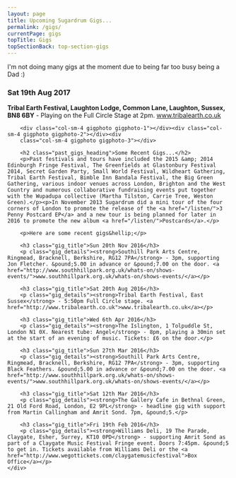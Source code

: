```yaml
---
layout: page
title: Upcoming Sugardrum Gigs...
permalink: /gigs/
currentPage: gigs
topTitle: Gigs
topSectionBack: top-section-gigs
---
```


<article class="col-xs-12 text-section">
	<div class="text-col">
		<p>I'm not doing many gigs at the moment due to being far too busy being a Dad :)</p>
		<h3 class="gig_title">Sat 19th Aug 2017</h3>
		<p class="gig_details"><strong>Tribal Earth Festival, Laughton Lodge, Common Lane, Laughton, Sussex, BN8 6BY</strong> - Playing on the Full Circle Stage at 2pm. <a href="http://www.tribalearth.co.uk">www.tribalearth.co.uk</a></p>

		<div class="col-sm-4 gigphoto gigphoto-1"></div><div class="col-sm-4 gigphoto gigphoto-2"></div><div
		class="col-sm-4 gigphoto gigphoto-3"></div>

		<h2 class="past_gigs_heading">Some Recent Gigs...</h2>		
		<p>Past festivals and tours have included the 2015 &amp; 2014 Edinburgh Fringe Festival, The Greenfields at Glastonbury Festival 2014, Secret Garden Party, Small World Festival, Wildheart Gathering, Tribal Earth Festival, Bimble Inn Bandala Festival, the Big Green Gathering, various indoor venues across London, Brighton and the West Country and numerous collaborative fundraising events put together with the Wupadupa collective (Martha Tilston, Carrie Tree, Weston Green).</p><p>In November 2013 Sugardrum did a mini tour of the four corners of London to promote the release of the <a href="/listen/">3 Penny Postcard EP</a> and a new tour is being planned for later in 2016 to promote the new album <a href="/listen/">Postcards</a>.</p>

		<p>Here are some recent gigs&hellip;</p>

		<h3 class="gig_title">Sun 20th Nov 2016</h3>
		<p class="gig_details"><strong>Southill Park Arts Centre, Ringmead, Bracknell, Berkshire, RG12 7PA</strong> - 3pm, supporting Jon Fletcher. &pound;5.00 in advance or &pound;7.00 on the door. <a href="http://www.southhillpark.org.uk/whats-on/shows-events/">www.southhillpark.org.uk/whats-on/shows-events/</a></p>

		<h3 class="gig_title">Sat 20th Aug 2016</h3>
		<p class="gig_details"><strong>Tribal Earth Festival, East Sussex</strong> - 5:50pm Full Circle stage. <a href="http://www.tribalearth.co.uk">www.tribalearth.co.uk</a></p>

		<h3 class="gig_title">Wed 6th Apr 2016</h3>
		<p class="gig_details"><strong>The Islington, 1 Tolpuddle St, London N1 0X. Nearest tube: Angel</strong> - 8pm, playing a 30min set at the start of an evening of music. Tickets: £6 on the door.</p>

		<h3 class="gig_title">Sun 27th Mar 2016</h3>
		<p class="gig_details"><strong>Southill Park Arts Centre, Ringmead, Bracknell, Berkshire, RG12 7PA</strong> - 3pm, supporting Black Feathers. &pound;5.00 in advance or &pound;7.00 on the door. <a href="http://www.southhillpark.org.uk/whats-on/shows-events/">www.southhillpark.org.uk/whats-on/shows-events/</a></p>

		<h3 class="gig_title">Sat 12th Mar 2016</h3>
		<p class="gig_details"><strong>The Gallery Cafe in Bethnal Green, 21 Old Ford Road, London, E2 9PL</strong> - headline gig with support from Martin Callingham and Amrit Sond. 7pm, &pound;5.</p>

		<h3 class="gig_title">Fri 19th Feb 2016</h3>
		<p class="gig_details"><strong>Williams Deli, 19 The Parade, Claygate, Esher, Surrey, KT10 0PD</strong> - supporting Amrit Sond as part of a Claygate Music Festival Fringe event. Doors 7:45pm. &pound;5 to get in. Tickets available from Williams Deli or the <a href="http://www.wegottickets.com/claygatemusicfestival">Box Office</a></p>
	</div>
</article>